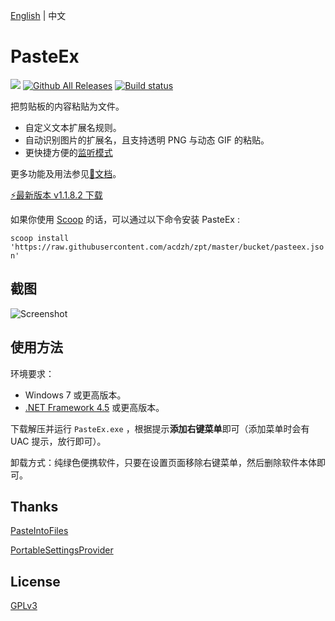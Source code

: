 [English](README.md) | 中文

# PasteEx
[![](https://img.shields.io/badge/platform-windows-lightgrey.svg?style=flat-square)](https://www.microsoft.com/download/details.aspx?id=30653)
[![Github All Releases](https://img.shields.io/github/downloads/huiyadanli/PasteEx/total.svg?style=flat-square)](https://github.com/huiyadanli/PasteEx/releases)
[![Build status](https://img.shields.io/appveyor/ci/huiyadanli/pasteex.svg?style=flat-square)](https://ci.appveyor.com/project/huiyadanli/pasteex)

<!-- 
[![BuildTest PasteEx](https://github.com/huiyadanli/PasteEx/actions/workflows/PasteEx_Test.yml/badge.svg)](https://github.com/huiyadanli/PasteEx/actions/workflows/PasteEx_Test.yml) 
[![Build Status](https://img.shields.io/endpoint.svg?url=https%3A%2F%2Factions-badge.atrox.dev%2Fhuiyadanli%2FPasteEx%2Fbadge%3Fref%3Dmaster&style=flat-square&label=build)](https://actions-badge.atrox.dev/huiyadanli/PasteEx/goto?ref=master)
-->


把剪贴板的内容粘贴为文件。

* 自定义文本扩展名规则。
* 自动识别图片的扩展名，且支持透明 PNG 与动态 GIF 的粘贴。
* 更快捷方便的[监听模式](https://github.com/huiyadanli/PasteEx/wiki#%E7%9B%91%E5%90%AC%E6%A8%A1%E5%BC%8F)

更多功能及用法参见[:blue_book:文档](https://github.com/huiyadanli/PasteEx/wiki)。

[:zap:最新版本 v1.1.8.2 下载](https://github.com/huiyadanli/PasteEx/releases/download/1.1.8.2/PasteEx.v1.1.8.2.zip)

如果你使用 [Scoop](https://github.com/lukesampson/scoop) 的话，可以通过以下命令安装 PasteEx :

`scoop install 'https://raw.githubusercontent.com/acdzh/zpt/master/bucket/pasteex.json'`

## 截图
![Screenshot](https://raw.githubusercontent.com/huiyadanli/PasteEx/master/Screenshot/Screenshot.png)

## 使用方法

环境要求：

* Windows 7 或更高版本。
* [.NET Framework 4.5](https://www.microsoft.com/zh-cn/download/details.aspx?id=30653) 或更高版本。

下载解压并运行 `PasteEx.exe` ，根据提示**添加右键菜单**即可（添加菜单时会有 UAC 提示，放行即可）。

卸载方式：纯绿色便携软件，只要在设置页面移除右键菜单，然后删除软件本体即可。

## Thanks
[PasteIntoFiles](https://github.com/EslaMx7/PasteIntoFiles)

[PortableSettingsProvider](https://github.com/crdx/PortableSettingsProvider)

## License
[GPLv3](https://github.com/huiyadanli/PasteEx/blob/master/LICENSE)
